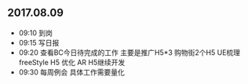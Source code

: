 ## 2017.08.09
* 09:10 到岗
* 09:15 写日报
* 09:20 查看BC今日待完成的工作 主要是推广H5*3 购物街2个H5 UE梳理
        freeStyle H5 优化 AR H5继续开发
* 09:30 每周例会
        具体工作需要量化
        
